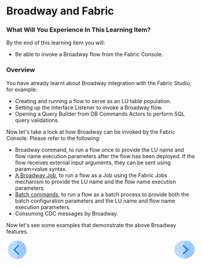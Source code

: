 # Broadway and Fabric

### What Will You Experience In This Learning Item?

By the end of this learning item you will:

- Be able to invoke a Broadway flow from the Fabric Console.



### Overview

You have already learnt about Broadway integration with the Fabric Studio, for example:
* Creating and running a flow to serve as an LU table population.
* Setting up the Interface Listener to invoke a Broadway flow.
* Opening a Query Builder from DB Commands Actors to perform SQL query validations.

Now let's take a look at how Broadway can be invoked by the Fabric Console. Please refer to the following:

* Broadway command, to run a flow once to provide the LU name and flow name execution parameters after the flow has been deployed. If the flow receives external input arguments, they can be sent using param=value syntax. 
* [A Broadway Job](/articles/20_jobs_and_batch_services/05_create_a_new_broadway_job.md), to run a flow as a Job using the Fabric Jobs mechanism to provide the LU name and the flow name execution parameters.
* [Batch commands](/articles/20_jobs_and_batch_services/15_batch_broadway_commands.md), to run a flow as a batch process to provide both the batch configuration parameters and the LU name and flow name execution parameters.
* Consuming CDC messages by Broadway.



Now let's see some examples that demonstrate the above Broadway features.



[![Previous](/articles/images/Previous.png)](19_broadway_addl_features_exercise_solution.md)[<img align="right" width="60" height="54" src="/articles/images/Next.png">](21_broadway_and_fabric_example.md)
